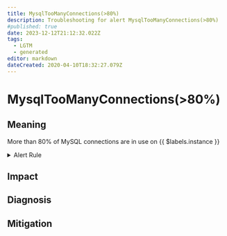 ```yaml
---
title: MysqlTooManyConnections(>80%)
description: Troubleshooting for alert MysqlTooManyConnections(>80%)
#published: true
date: 2023-12-12T21:12:32.022Z
tags: 
  - LGTM
  - generated
editor: markdown
dateCreated: 2020-04-10T18:32:27.079Z
---
```


# MysqlTooManyConnections(>80%)

## Meaning
[//]: # "Short paragraph that explains what the alert means"
More than 80% of MySQL connections are in use on {{ $labels.instance }}

<details>
  <summary>Alert Rule</summary>

{{% rule "mysql/mysqld-exporter.yml" "MysqlTooManyConnections(>80%)" %}}

<!-- Rule when generated

```yaml
alert: MysqlTooManyConnections(>80%)
expr: max_over_time(mysql_global_status_threads_connected[1m]) / mysql_global_variables_max_connections * 100 > 80
for: 2m
labels:
    severity: warning
annotations:
    summary: MySQL too many connections (> 80%) (instance {{ $labels.instance }})
    description: |-
        More than 80% of MySQL connections are in use on {{ $labels.instance }}
          VALUE = {{ $value }}
          LABELS = {{ $labels }}
    runbook: https://github.com/srerun/prometheus-alerts/blob/main/content/runbooks/mysqld-exporter/MysqlTooManyConnections(>80%).md

```

-->

</details>


## Impact
[//]: # "What could / will happen if the alert is not addressed"



## Diagnosis
[//]: # "Steps to take to identify the cause of the problem"



## Mitigation
[//]: # "The steps necessary to resolve the alert"
